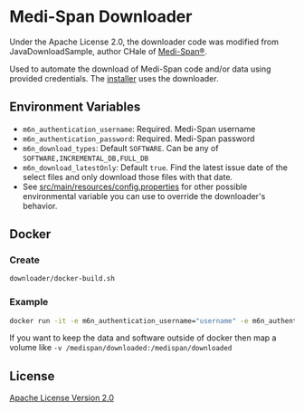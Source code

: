 # Medi-Span Downloader

Under the Apache License 2.0, the downloader code was modified from JavaDownloadSample, author CHale of [Medi-Span®](https://www.wolterskluwer.com/en/solutions/medi-span).

Used to automate the download of Medi-Span code and/or data using provided credentials.
The [installer](../installer/README.md) uses the downloader.

## Environment Variables
- `m6n_authentication_username`: Required. Medi-Span username
- `m6n_authentication_password`: Required. Medi-Span password
- `m6n_download_types`: Default `SOFTWARE`. Can be any of `SOFTWARE,INCREMENTAL_DB,FULL_DB`
- `m6n_download_latestOnly`: Default `true`.  Find the latest issue date of the select files and only download those files with that date.
- See [src/main/resources/config.properties](src/main/resources/config.properties) for other possible environmental variable you can use to override the downloader's behavior.

## Docker
### Create
```bash
downloader/docker-build.sh
```
### Example
```bash
docker run -it -e m6n_authentication_username="username" -e m6n_authentication_password="password" medispan-downloader
```
If you want to keep the data and software outside of docker then map a volume like `-v /medispan/downloaded:/medispan/downloaded`

## License
[Apache License Version 2.0](LICENSE)
